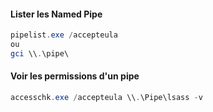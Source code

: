 #### Lister les Named Pipe

```powershell
pipelist.exe /accepteula
ou
gci \\.\pipe\
```

#### Voir les permissions d'un pipe

```powershell
accesschk.exe /accepteula \\.\Pipe\lsass -v
```
